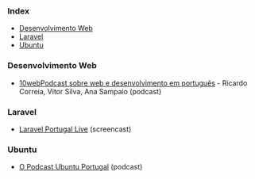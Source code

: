 ### Index

* [Desenvolvimento Web](#desenvolvimento-web)
* [Laravel](#laravel)
* [Ubuntu](#ubuntu)


### Desenvolvimento Web

* [10webPodcast sobre web e desenvolvimento em português](https://10web.pt/acerca) - Ricardo Correia, Vitor Silva, Ana Sampaio (podcast)


### Laravel

* [Laravel Portugal Live](https://laravelportugal.simplecast.fm) (screencast)


### Ubuntu

* [O Podcast Ubuntu Portugal](https://podcastubuntuportugal.org) (podcast)
